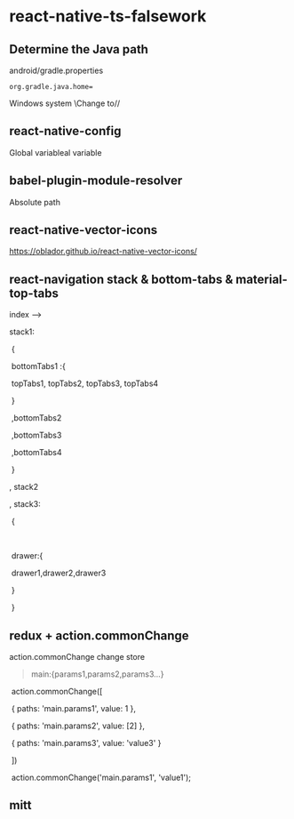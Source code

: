 # react-native-ts-falsework

## Determine the Java path

android/gradle.properties

`org.gradle.java.home=`

Windows system \Change to//

## react-native-config

Global variableal variable

## babel-plugin-module-resolver

Absolute path

## react-native-vector-icons

https://oblador.github.io/react-native-vector-icons/

## react-navigation  stack & bottom-tabs & material-top-tabs

index --> 

stack1:

​    { 

​           bottomTabs1 :{

​                       topTabs1,  topTabs2,  topTabs3,  topTabs4

​             }

​	   ,bottomTabs2

​	   ,bottomTabs3

​	   ,bottomTabs4

​       }

 , stack2

 , stack3:

​    {

​	<!--Warning: debug cannot be turned on when using drawer-->

​	  drawer:{

​		  drawer1,drawer2,drawer3 

​	  }        

​    }  



## redux + action.commonChange

action.commonChange   change  store  

> main:{params1,params2,params3...}

​     action.commonChange([

​            { paths: 'main.params1', value: 1 },

​            { paths: 'main.params2', value: [2] },

​            { paths: 'main.params3', value: 'value3' }

​      ])

​     action.commonChange('main.params1', 'value1');



## mitt

